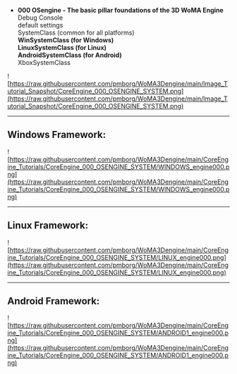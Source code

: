 - <b>000 OSengine - The basic pillar foundations of the 3D WoMA Engine</b><br>
 Debug Console<br>
 default settings<br>
 SystemClass (common for all platforms)<br>
 <b>WinSystemClass (for Windows)</b><br>
 <b>LinuxSystemClass (for Linux)</b><br>
 <b>AndroidSystemClass (for Android)</b><br>
 XboxSystemClass<br>
	
![https://raw.githubusercontent.com/pmborg/WoMA3Dengine/main/Image_Tutorial_Snapshot/CoreEngine_000_OSENGINE_SYSTEM.png](https://raw.githubusercontent.com/pmborg/WoMA3Dengine/main/Image_Tutorial_Snapshot/CoreEngine_000_OSENGINE_SYSTEM.png)	

<hr>
<h2>Windows Framework:</h2>

![https://raw.githubusercontent.com/pmborg/WoMA3Dengine/main/CoreEngine_Tutorials/CoreEngine_000_OSENGINE_SYSTEM/WINDOWS_engine000.png](https://raw.githubusercontent.com/pmborg/WoMA3Dengine/main/CoreEngine_Tutorials/CoreEngine_000_OSENGINE_SYSTEM/WINDOWS_engine000.png)	

<hr>
<h2>Linux Framework:</h2>

![https://raw.githubusercontent.com/pmborg/WoMA3Dengine/main/CoreEngine_Tutorials/CoreEngine_000_OSENGINE_SYSTEM/LINUX_engine000.png](https://raw.githubusercontent.com/pmborg/WoMA3Dengine/main/CoreEngine_Tutorials/CoreEngine_000_OSENGINE_SYSTEM/LINUX_engine000.png)	

<hr>
<h2>Android Framework:</h2>

![https://raw.githubusercontent.com/pmborg/WoMA3Dengine/main/CoreEngine_Tutorials/CoreEngine_000_OSENGINE_SYSTEM/ANDROID1_engine000.png](https://raw.githubusercontent.com/pmborg/WoMA3Dengine/main/CoreEngine_Tutorials/CoreEngine_000_OSENGINE_SYSTEM/ANDROID1_engine000.png)	


